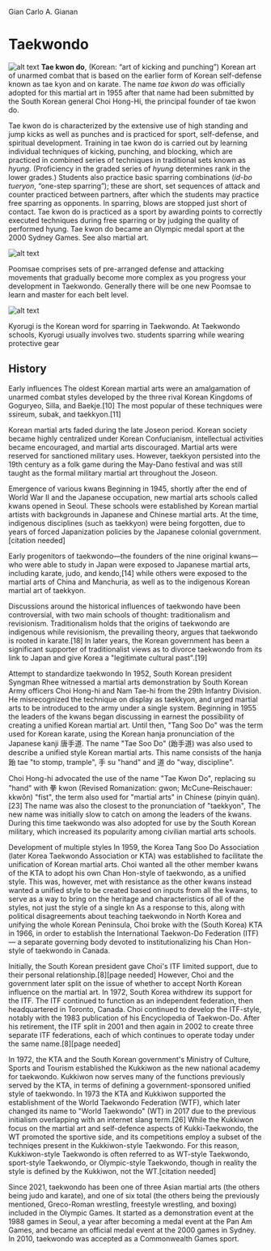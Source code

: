 Gian Carlo A. Gianan
# Taekwondo
![alt text](https://photographylife.com/wp-content/uploads/2012/02/Taekwondo-5.jpg)
**Tae kwon do**, (Korean: “art of kicking and punching”) Korean art of unarmed combat that is based on the earlier form of Korean self-defense known as tae kyon and on karate. The name *tae kwon do* was officially adopted for this martial art in 1955 after that name had been submitted by the South Korean general Choi Hong-Hi, the principal founder of tae kwon do.

Tae kwon do is characterized by the extensive use of high standing and jump kicks as well as punches and is practiced for sport, self-defense, and spiritual development. Training in tae kwon do is carried out by learning individual techniques of kicking, punching, and blocking, which are practiced in combined series of techniques in traditional sets known as *hyung*. (Proficiency in the graded series of *hyung* determines rank in the lower grades.) Students also practice basic sparring combinations (*id-bo tueryon*, “one-step sparring”); these are short, set sequences of attack and counter practiced between partners, after which the students may practice free sparring as opponents. In sparring, blows are stopped just short of contact. Tae kwon do is practiced as a sport by awarding points to correctly executed techniques during free sparring or by judging the quality of performed hyung. Tae kwon do became an Olympic medal sport at the 2000 Sydney Games. See also martial art.


![alt text](https://github.com/carl0409/carl0409.github.io/assets/150984502/27138dd3-26d7-4dd1-a0d4-3394ba3a8bd8)


Poomsae comprises sets of pre-arranged defense and attacking movements that gradually become more complex as you progress your development in Taekwondo. Generally there will be one new Poomsae to learn and master for each belt level.

![alt text](https://github.com/carl0409/carl0409.github.io/assets/150984502/af57f8c7-e437-4716-a4a7-b897164c4a72)

Kyorugi is the Korean word for sparring in Taekwondo. At Taekwondo schools, Kyorugi usually involves two. students sparring while wearing protective gear 

## History
Early influences
The oldest Korean martial arts were an amalgamation of unarmed combat styles developed by the three rival Korean Kingdoms of Goguryeo, Silla, and Baekje.[10] The most popular of these techniques were ssireum, subak, and taekkyon.[11]

Korean martial arts faded during the late Joseon period. Korean society became highly centralized under Korean Confucianism, intellectual activities became encouraged, and martial arts discouraged. Martial arts were reserved for sanctioned military uses. However, taekkyon persisted into the 19th century as a folk game during the May-Dano festival and was still taught as the formal military martial art throughout the Joseon.

Emergence of various kwans
Beginning in 1945, shortly after the end of World War II and the Japanese occupation, new martial arts schools called kwans opened in Seoul. These schools were established by Korean martial artists with backgrounds in Japanese and Chinese martial arts. At the time, indigenous disciplines (such as taekkyon) were being forgotten, due to years of forced Japanization policies by the Japanese colonial government.[citation needed]

Early progenitors of taekwondo—the founders of the nine original kwans—who were able to study in Japan were exposed to Japanese martial arts, including karate, judo, and kendo,[14] while others were exposed to the martial arts of China and Manchuria, as well as to the indigenous Korean martial art of taekkyon.

Discussions around the historical influences of taekwondo have been controversial, with two main schools of thought: traditionalism and revisionism. Traditionalism holds that the origins of taekwondo are indigenous while revisionism, the prevailing theory, argues that taekwondo is rooted in karate.[18] In later years, the Korean government has been a significant supporter of traditionalist views as to divorce taekwondo from its link to Japan and give Korea a "legitimate cultural past".[19]

Attempt to standardize taekwondo
In 1952, South Korean president Syngman Rhee witnessed a martial arts demonstration by South Korean Army officers Choi Hong-hi and Nam Tae-hi from the 29th Infantry Division. He misrecognized the technique on display as taekkyon, and urged martial arts to be introduced to the army under a single system. Beginning in 1955 the leaders of the kwans began discussing in earnest the possibility of creating a unified Korean martial art. Until then, "Tang Soo Do" was the term used for Korean karate, using the Korean hanja pronunciation of the Japanese kanji 唐手道. The name "Tae Soo Do" (跆手道) was also used to describe a unified style Korean martial arts. This name consists of the hanja 跆 tae "to stomp, trample", 手 su "hand" and 道 do "way, discipline".

Choi Hong-hi advocated the use of the name "Tae Kwon Do", replacing su "hand" with 拳 kwon (Revised Romanization: gwon; McCune–Reischauer: kkwŏn) "fist", the term also used for "martial arts" in Chinese (pinyin quán).[23] The name was also the closest to the pronunciation of "taekkyon", The new name was initially slow to catch on among the leaders of the kwans. During this time taekwondo was also adopted for use by the South Korean military, which increased its popularity among civilian martial arts schools.

Development of multiple styles
In 1959, the Korea Tang Soo Do Association (later Korea Taekwondo Association or KTA) was established to facilitate the unification of Korean martial arts. Choi wanted all the other member kwans of the KTA to adopt his own Chan Hon-style of taekwondo, as a unified style. This was, however, met with resistance as the other kwans instead wanted a unified style to be created based on inputs from all the kwans, to serve as a way to bring on the heritage and characteristics of all of the styles, not just the style of a single kn As a response to this, along with political disagreements about teaching taekwondo in North Korea and unifying the whole Korean Peninsula, Choi broke with the (South Korea) KTA in 1966, in order to establish the International Taekwon-Do Federation (ITF)— a separate governing body devoted to institutionalizing his Chan Hon-style of taekwondo in Canada.

Initially, the South Korean president gave Choi's ITF limited support, due to their personal relationship.[8][page needed] However, Choi and the government later split on the issue of whether to accept North Korean influence on the martial art. In 1972, South Korea withdrew its support for the ITF. The ITF continued to function as an independent federation, then headquartered in Toronto, Canada. Choi continued to develop the ITF-style, notably with the 1983 publication of his Encyclopedia of Taekwon-Do. After his retirement, the ITF split in 2001 and then again in 2002 to create three separate ITF federations, each of which continues to operate today under the same name.[8][page needed]

In 1972, the KTA and the South Korean government's Ministry of Culture, Sports and Tourism established the Kukkiwon as the new national academy for taekwondo. Kukkiwon now serves many of the functions previously served by the KTA, in terms of defining a government-sponsored unified style of taekwondo. In 1973 the KTA and Kukkiwon supported the establishment of the World Taekwondo Federation (WTF), which later changed its name to "World Taekwondo" (WT) in 2017 due to the previous initialism overlapping with an internet slang term.[26] While the Kukkiwon focus on the martial art and self-defence aspects of Kukki-Taekwondo, the WT promoted the sportive side, and its competitions employ a subset of the techniqes present in the Kukkiwon-style Taekwondo. For this reason, Kukkiwon-style Taekwondo is often referred to as WT-style Taekwondo, sport-style Taekwondo, or Olympic-style Taekwondo, though in reality the style is defined by the Kukkiwon, not the WT.[citation needed]

Since 2021, taekwondo has been one of three Asian martial arts (the others being judo and karate), and one of six total (the others being the previously mentioned, Greco-Roman wrestling, freestyle wrestling, and boxing) included in the Olympic Games. It started as a demonstration event at the 1988 games in Seoul, a year after becoming a medal event at the Pan Am Games, and became an official medal event at the 2000 games in Sydney. In 2010, taekwondo was accepted as a Commonwealth Games sport.
